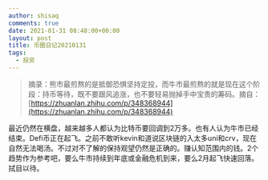 ```yaml
---
author: shisaq
comments: true
date: 2021-01-31 08:48:00+00:00
layout: post
title: 币圈日记20210131
tags:
  - 投资
---
```


> 摘录：熊市最煎熬的是抵御恐惧坚持定投，而牛市最煎熬的就是现在这个阶段：持币等待，既不要跟风追涨，也不要轻易抛掉手中宝贵的筹码。摘自：[https://zhuanlan.zhihu.com/p/348368944](https://zhuanlan.zhihu.com/p/348368944)

最近仍然在横盘，越来越多人都认为比特币要回调到2万多。也有人认为牛市已经结束。Defi币正在起飞。之前不敢听kevin和道说区块链的入太多uni和crv，现在自然无法喝汤。不过对不了解的保持观望仍然是正确的。赚认知范围内的钱。2个趋势作为参考吧，要么牛市持续到年底或金融危机到来，要么2月起飞快速回落。拭目以待。